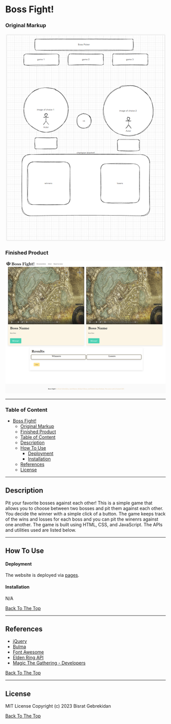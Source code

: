 # Boss Fight!


### Original Markup
![Wireframe Image](./assets/original-wireframe.png)

### Finished Product
![Project Image](./assets/finished-product.png)

---

### Table of Content

- [Boss Fight!](#boss-fight)
    - [Original Markup](#original-markup)
    - [Finished Product](#finished-product)
    - [Table of Content](#table-of-content)
  - [Description](#description)
  - [How To Use](#how-to-use)
      - [Deployment](#deployment)
      - [Installation](#installation)
  - [References](#references)
  - [License](#license)

---

## Description

Pit your favorite bosses against each other! This is a simple game that allows you to choose between two bosses and pit them against each other. You decide the winner with a simple click of a button. The game keeps track of the wins and losses for each boss and you can pit the winenrs against one another. The game is built using HTML, CSS, and JavaScript. The APIs and utilities used are listed below.
 
---

## How To Use

#### Deployment

The website is deployed via [pages](https://bizthehabesha.github.io/group-6-project-1/).

#### Installation

N/A

[Back To The Top](#boss-fight)

---

## References

 - [jQuery](https://jquery.com/)
 - [Bulma](https://bulma.io/)
 - [Font Awesome](https://fontawesome.com/)
 - [Elden Ring API](https://github.com/deliton/eldenring-api/)
 - [Magic The Gathering - Developers](https://api.magicthegathering.io/v1/cards)

[Back To The Top](#boss-fight)

---

## License

MIT License Copyright (c) 2023 Bisrat Gebrekidan

[Back To The Top](#boss-fight)

